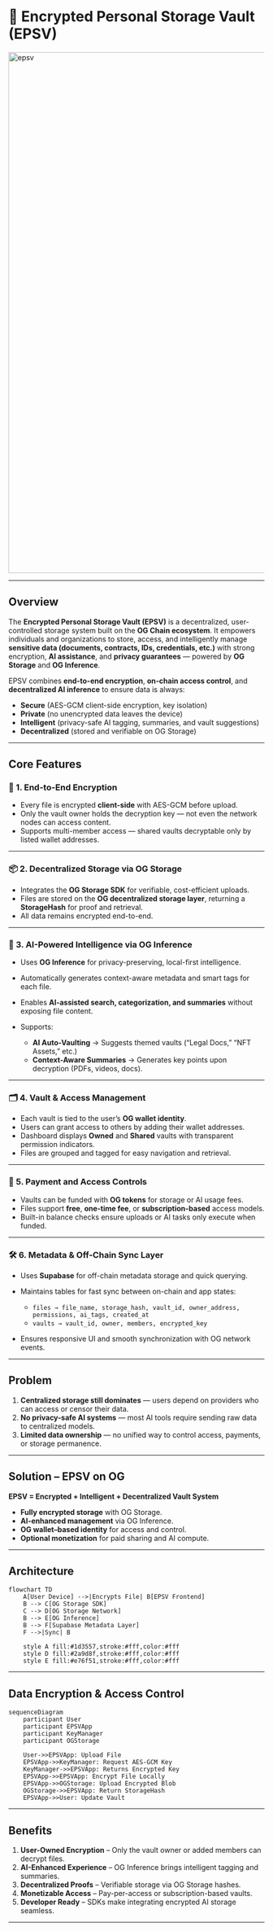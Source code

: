 
# 🔐 Encrypted Personal Storage Vault (EPSV)

<img width="1024" height="1024" alt="epsv" src="https://github.com/user-attachments/assets/b1f5347c-044f-40dc-9302-4837dd66a9e4" />

---

## Overview

The **Encrypted Personal Storage Vault (EPSV)** is a decentralized, user-controlled storage system built on the **OG Chain ecosystem**.
It empowers individuals and organizations to store, access, and intelligently manage **sensitive data (documents, contracts, IDs, credentials, etc.)** with strong encryption, **AI assistance**, and **privacy guarantees** — powered by **OG Storage** and **OG Inference**.

EPSV combines **end-to-end encryption**, **on-chain access control**, and **decentralized AI inference** to ensure data is always:

* **Secure** (AES-GCM client-side encryption, key isolation)
* **Private** (no unencrypted data leaves the device)
* **Intelligent** (privacy-safe AI tagging, summaries, and vault suggestions)
* **Decentralized** (stored and verifiable on OG Storage)

---

## Core Features

### 🔐 1. End-to-End Encryption

* Every file is encrypted **client-side** with AES-GCM before upload.
* Only the vault owner holds the decryption key — not even the network nodes can access content.
* Supports multi-member access — shared vaults decryptable only by listed wallet addresses.

---

### 📦 2. Decentralized Storage via OG Storage

* Integrates the **OG Storage SDK** for verifiable, cost-efficient uploads.
* Files are stored on the **OG decentralized storage layer**, returning a **StorageHash** for proof and retrieval.
* All data remains encrypted end-to-end.

---

### 🧠 3. AI-Powered Intelligence via OG Inference

* Uses **OG Inference** for privacy-preserving, local-first intelligence.
* Automatically generates context-aware metadata and smart tags for each file.
* Enables **AI-assisted search, categorization, and summaries** without exposing file content.
* Supports:

  * **AI Auto-Vaulting** → Suggests themed vaults (“Legal Docs,” “NFT Assets,” etc.)
  * **Context-Aware Summaries** → Generates key points upon decryption (PDFs, videos, docs).

---

### 🗂 4. Vault & Access Management

* Each vault is tied to the user’s **OG wallet identity**.
* Users can grant access to others by adding their wallet addresses.
* Dashboard displays **Owned** and **Shared** vaults with transparent permission indicators.
* Files are grouped and tagged for easy navigation and retrieval.

---

### 💸 5. Payment and Access Controls

* Vaults can be funded with **OG tokens** for storage or AI usage fees.
* Files support **free**, **one-time fee**, or **subscription-based** access models.
* Built-in balance checks ensure uploads or AI tasks only execute when funded.

---

### 🛠 6. Metadata & Off-Chain Sync Layer

* Uses **Supabase** for off-chain metadata storage and quick querying.
* Maintains tables for fast sync between on-chain and app states:

  * `files → file_name, storage_hash, vault_id, owner_address, permissions, ai_tags, created_at`
  * `vaults → vault_id, owner, members, encrypted_key`
* Ensures responsive UI and smooth synchronization with OG network events.

---

## Problem

1. **Centralized storage still dominates** — users depend on providers who can access or censor their data.
2. **No privacy-safe AI systems** — most AI tools require sending raw data to centralized models.
3. **Limited data ownership** — no unified way to control access, payments, or storage permanence.

---

## Solution – EPSV on OG

**EPSV = Encrypted + Intelligent + Decentralized Vault System**

* **Fully encrypted storage** with OG Storage.
* **AI-enhanced management** via OG Inference.
* **OG wallet–based identity** for access and control.
* **Optional monetization** for paid sharing and AI compute.

---

## Architecture

```mermaid
flowchart TD
    A[User Device] -->|Encrypts File| B[EPSV Frontend]
    B --> C[OG Storage SDK]
    C --> D[OG Storage Network]
    B --> E[OG Inference]
    B --> F[Supabase Metadata Layer]
    F -->|Sync| B

    style A fill:#1d3557,stroke:#fff,color:#fff
    style D fill:#2a9d8f,stroke:#fff,color:#fff
    style E fill:#e76f51,stroke:#fff,color:#fff
```

---

## Data Encryption & Access Control

```mermaid
sequenceDiagram
    participant User
    participant EPSVApp
    participant KeyManager
    participant OGStorage

    User->>EPSVApp: Upload File
    EPSVApp->>KeyManager: Request AES-GCM Key
    KeyManager->>EPSVApp: Returns Encrypted Key
    EPSVApp->>EPSVApp: Encrypt File Locally
    EPSVApp->>OGStorage: Upload Encrypted Blob
    OGStorage->>EPSVApp: Return StorageHash
    EPSVApp->>User: Update Vault
```

---

## Benefits

1. **User-Owned Encryption** – Only the vault owner or added members can decrypt files.
2. **AI-Enhanced Experience** – OG Inference brings intelligent tagging and summaries.
3. **Decentralized Proofs** – Verifiable storage via OG Storage hashes.
4. **Monetizable Access** – Pay-per-access or subscription-based vaults.
5. **Developer Ready** – SDKs make integrating encrypted AI storage seamless.

---

